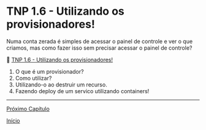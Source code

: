# TNP 1.6 - Utilizando os provisionadores!

Numa conta zerada é simples de acessar o painel de controle e ver o que criamos, mas como fazer isso sem precisar acessar o painel de controle?

🎥 [TNP 1.6 - Utilizando os provisionadores!](https://www.terraform.io/docs/provisioners/index.html)

1. O que é um provisionador?
1. Como utilizar?
1. Utilizando-o ao destruir um recurso.
1. Fazendo deploy de um servico utilizando containers!

---

[Próximo Capítulo](/modulos/modulo_01/tnp_07.md)

[Início](/README.md)

